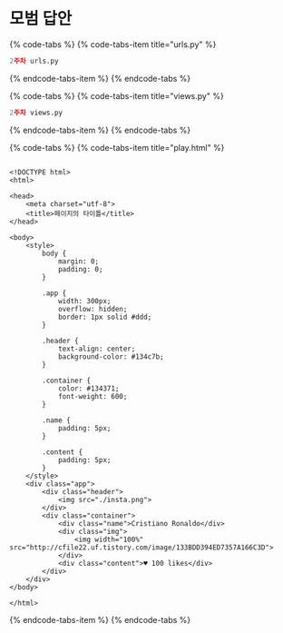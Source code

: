 # 모범 답안

{% code-tabs %}
{% code-tabs-item title="urls.py" %}
```python
2주차 urls.py
```
{% endcode-tabs-item %}
{% endcode-tabs %}

{% code-tabs %}
{% code-tabs-item title="views.py" %}
```python
2주차 views.py
```
{% endcode-tabs-item %}
{% endcode-tabs %}

{% code-tabs %}
{% code-tabs-item title="play.html" %}
```markup

<!DOCTYPE html>
<html>

<head>
    <meta charset="utf-8">
    <title>페이지의 타이틀</title>
</head>

<body>
    <style>
        body {
            margin: 0;
            padding: 0;
        }

        .app {
            width: 300px;
            overflow: hidden;
            border: 1px solid #ddd;
        }

        .header {
            text-align: center;
            background-color: #134c7b;
        }

        .container {
            color: #134371;
            font-weight: 600;
        }

        .name {
            padding: 5px;
        }

        .content {
            padding: 5px;
        }
    </style>
    <div class="app">
        <div class="header">
            <img src="./insta.png">
        </div>
        <div class="container">
            <div class="name">Cristiano Ronaldo</div>
            <div class="img">
                <img width="100%" src="http://cfile22.uf.tistory.com/image/133BDD394ED7357A166C3D">
            </div>
            <div class="content">♥︎ 100 likes</div>
        </div>
    </div>
</body>

</html>
```
{% endcode-tabs-item %}
{% endcode-tabs %}

